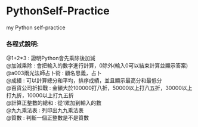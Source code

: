 # PythonSelf-Practice
my Python self-practice<br/>
### 各程式說明:
@1+2*3 : 證明Python會先乘除後加減<br/>
@加減乘除 : 會把輸入的數字進行計算，0除外(輸入0可以結束計算並顯示答案)<br/>
@a003兩光法師占卜術 : 顧名思義，占卜<br/>
@成績 : 可以計算總分和平均，排序成績，並且顯示最高分和最低分<br/>
@百貨公司折扣戰 : 金額大於100000打八折，50000以上打八五折，30000以上打九折，10000以上打九五折<br/>
@計算正整數的總和 : 從1累加到輸入的數<br/>
@九九乘法表 : 列印出九九乘法表<br/>
@質數 : 判斷一個正整數是不是質數<br/>
